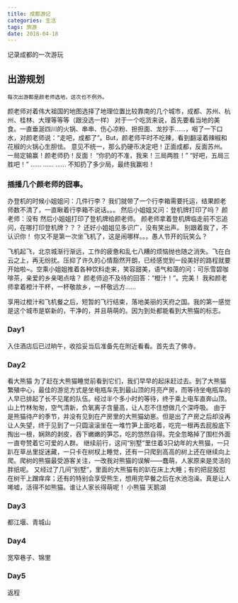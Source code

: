 ```yaml
---
title: 成都游记
categories: 生活
tags: 旅游
date: 2018-04-18
---
```

记录成都的一次游玩

<!-- more -->

## 出游规划
	每次出游都是颜老师选地，这次也不例外。
颜老师对着伟大祖国的地图选择了地理位置比较靠南的几个城市，成都、苏州、杭州、桂林、大理等等等（跟没选一样）
对于一个吃货来说，首先要看当地的美食。一直垂涎四川的火锅、串串、伤心凉粉、担担面、龙抄手......，咽了一下口水，对颜老师说：“走吧，成都了”。But，颜老师平时不吃辣，看到翻滚着辣椒和花椒的火锅心生胆怯。
意见不统一，那么扔硬币决定吧！正面成都，反面苏州。
一局定输赢！颜老师扔！反面！
“你扔的不准，我来！三局两胜！”
“好吧，五局三胜吧！”
 ......
 ......
 ......
不知扔了多少局，最终我赢啦！
### 插播几个颜老师的囧事。
办登机的时候小姐姐问：几件行李？
我们就带了一个行李箱需要托运，结果颜老师数不清了，一直瞅着行李箱不说话。。。
然后小姐姐又问：登机牌打印了吗？
颜老师：没有
然后小姐姐打印了登机牌给颜老师。
颜老师拿着登机牌临走前不忘追问，在哪打印登机牌？？？
还好小姐姐见多识广，没有笑出声。
别跟着我了，不认识你！
你又不是第一次坐飞机了，这是闹哪样。。。愚人节开的玩笑么？

飞机起飞，北京城渐行渐远，工作的疲惫和乱七八糟的烦恼抛也随之消失。飞在白云之上，再无纷扰。压抑了许久的心情豁然开朗，已经感觉到一段美好的路程就要开始啦~。空乘小姐姐推着各种饮料走来，笑容甜美，语气和蔼的问：可乐雪碧咖啡茶，亲爱的乡亲喝点啥？
颜老师迫不及待的回答：“橙汁！”。完美！
我和颜老师拿着橙汁干杯，一杯敬故乡，一杯敬远方......

享用过橙汁和飞机餐之后，短暂的飞行结束，落地美丽的天府之国。我的第一感觉是这个城市是崭新的，干净的，并且萌萌的。因为到处都能看到大熊猫的标志。

### Day1
入住酒店后已过晌午，收拾妥当后准备先在附近看看。首先去了佛寺。

### Day2
看大熊猫
为了赶在大熊猫睡觉前看到它们，我们早早的起床赶过去。到了大熊猫繁殖中心，最佳的游览方式是坐电瓶车先到最山顶的月亮产房，而等待坐电瓶车的人早已排起了长不见尾的队伍。经过半个多小时的等待，终于乘上电车直奔山顶。山上竹林匆匆，空气清新，负氧离子含量高，让人忍不住想做几个深呼吸。
由于是熊猫待产的季节，并没有见到在产房里的大熊猫幼崽。但是出了产房之后却没再让人失望，终于见到了一只圆滚滚坐在一堆竹笋上面吃着，吃完一根再去屁股底下掏出一根，娴熟的剥皮，吞下嫩嫩的笋芯，吃的悠然自得。完全忽略掉了围栏外面一直夸赞着它可爱的人群。
继续前行，这间“别墅”里住着3只幼年的大熊猫，一只趴在草丛里捉迷藏，一只卡在树杈上睡觉，还有一只爬到高高的树上还在继续向上爬。爬树的熊猫最受游客关注，一改我对熊猫的误解——蠢萌，人家原来是灵活的胖纸呢。
又经过了几间“别墅”，里面的大熊猫有的趴在床上大睡；有的把屁股怼在树干上蹭痒痒；还有的特别会享受熊生，想用完早餐之后在水池泡澡。真是让人唏嘘，活得不如熊猫。谁让人家长得萌呢！
小熊猫
  天鹅湖
### Day3
都江堰、青城山

### Day4
宽窄巷子、锦里

### Day5
返程
